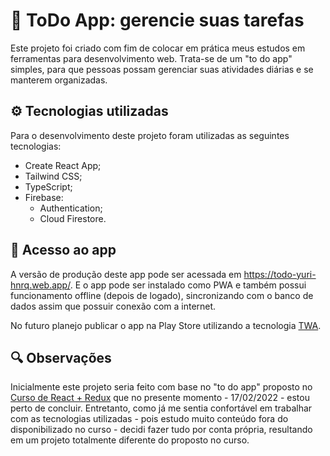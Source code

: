# 📝 ToDo App: gerencie suas tarefas

Este projeto foi criado com fim de colocar em prática meus estudos em ferramentas para desenvolvimento web. Trata-se de um "to do app" simples, para que pessoas possam gerenciar suas atividades diárias e se manterem organizadas.

## ⚙️ Tecnologias utilizadas
Para o desenvolvimento deste projeto foram utilizadas as seguintes tecnologias:
  - Create React App;
  - Tailwind CSS;
  - TypeScript;
  - Firebase: 
    + Authentication;
    + Cloud Firestore.

## 🚀 Acesso ao app
A versão de produção deste app pode ser acessada em https://todo-yuri-hnrq.web.app/. E o app pode ser instalado como PWA e também possui funcionamento offline (depois de logado), sincronizando com o banco de dados assim que possuir conexão com a internet.

No futuro planejo publicar o app na Play Store utilizando a tecnologia [TWA](https://blog.softwrap.com.br/2021/05/01/o-que-e-um-twa-trusted-web-activity-como-ele-funciona-e-quando-devo-usar/).

## 🔍 Observações
Inicialmente este projeto seria feito com base no "to do app" proposto no [Curso de React + Redux](https://www.udemy.com/course/react-redux-pt/) que no presente momento - 17/02/2022 -  estou perto de concluir. Entretanto, como já me sentia confortável em trabalhar com as tecnologias utilizadas - pois estudo muito conteúdo fora do disponibilizado no curso - decidi fazer tudo por conta própria, resultando em um projeto totalmente diferente do proposto no curso.

